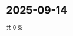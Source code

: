 # 2025-09-14

共 0 条

<!-- BEGIN ZHIHUVIDEO -->
<!-- 最后更新时间 Sun Sep 14 2025 22:08:47 GMT+0800 (China Standard Time) -->

<!-- END ZHIHUVIDEO -->
